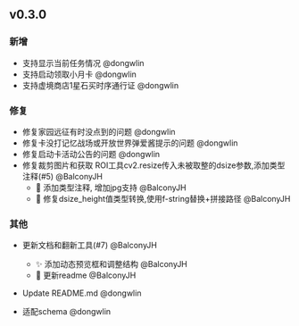 ## v0.3.0

### 新增

- 支持显示当前任务情况 @dongwlin
- 支持启动领取小月卡 @dongwlin
- 支持虚境商店1星石买时序通行证 @dongwlin

### 修复

- 修复家园远征有时没点到的问题 @dongwlin
- 修复卡没打记忆战场或开放世界弹爱酱提示的问题 @dongwlin
- 修复启动卡活动公告的问题 @dongwlin
- 修复裁剪图片和获取 ROI工具cv2.resize传入未被取整的dsize参数,添加类型注释(#5) @BalconyJH
   - 💫 添加类型注释, 增加jpg支持 @BalconyJH
   - 🐛 修复dsize_height值类型转换,使用f-string替换+拼接路径 @BalconyJH

### 其他

- 更新文档和翻新工具(#7) @BalconyJH
   - ✨ 添加动态预览框和调整结构 @BalconyJH
   - 💬 更新readme @BalconyJH

- Update README.md @dongwlin
- 适配schema @dongwlin
